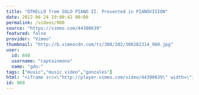 ```yaml
---
title: "OTHELLO from SOLO PIANO II. Presented in PIANOVISION"
date: 2012-06-24 19:00:42 00:00
permalink: /videos/960
source: "https://vimeo.com/44380639"
featured: false
provider: "Vimeo"
thumbnail: "http://b.vimeocdn.com/ts/308/282/308282314_960.jpg"
user:
  id: 848
  username: "captainmono"
  name: "gdo:"
tags: ["music","music video","gonzales"]
html: "<iframe src=\"http://player.vimeo.com/video/44380639\" width=\"1280\" height=\"720\" frameborder=\"0\" webkitAllowFullScreen mozallowfullscreen allowFullScreen></iframe>"
id: 960
---
```


